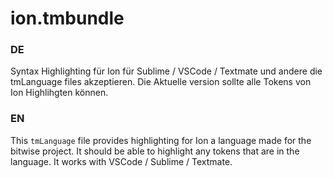 # ion.tmbundle
### DE #

Syntax Highlighting für Ion für Sublime / VSCode / Textmate und andere die tmLanguage files akzeptieren.
Die Aktuelle version sollte alle Tokens von Ion Highlihgten können.

### EN #

This `tmLanguage` file provides highlighting for Ion a language made for the bitwise project.
It should be able to highlight any tokens that are in the language.
It works with VSCode /  Sublime / Textmate.


